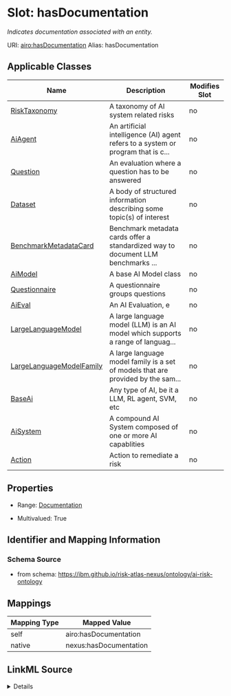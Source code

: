 

# Slot: hasDocumentation


_Indicates documentation associated with an entity._





URI: [airo:hasDocumentation](https://w3id.org/airo#hasDocumentation)
Alias: hasDocumentation

<!-- no inheritance hierarchy -->





## Applicable Classes

| Name | Description | Modifies Slot |
| --- | --- | --- |
| [RiskTaxonomy](RiskTaxonomy.md) | A taxonomy of AI system related risks |  no  |
| [AiAgent](AiAgent.md) | An artificial intelligence (AI) agent refers to a system or program that is c... |  no  |
| [Question](Question.md) | An evaluation where a question has to be answered |  no  |
| [Dataset](Dataset.md) | A body of structured information describing some topic(s) of interest |  no  |
| [BenchmarkMetadataCard](BenchmarkMetadataCard.md) | Benchmark metadata cards offer a standardized way to document LLM benchmarks ... |  no  |
| [AiModel](AiModel.md) | A base AI Model class |  no  |
| [Questionnaire](Questionnaire.md) | A questionnaire groups questions |  no  |
| [AiEval](AiEval.md) | An AI Evaluation, e |  no  |
| [LargeLanguageModel](LargeLanguageModel.md) | A large language model (LLM) is an AI model which supports a range of languag... |  no  |
| [LargeLanguageModelFamily](LargeLanguageModelFamily.md) | A large language model family is a set of models that are provided by the sam... |  no  |
| [BaseAi](BaseAi.md) | Any type of AI, be it a LLM, RL agent, SVM, etc |  no  |
| [AiSystem](AiSystem.md) | A compound AI System composed of one or more AI capablities |  no  |
| [Action](Action.md) | Action to remediate a risk |  no  |







## Properties

* Range: [Documentation](Documentation.md)

* Multivalued: True





## Identifier and Mapping Information







### Schema Source


* from schema: https://ibm.github.io/risk-atlas-nexus/ontology/ai-risk-ontology




## Mappings

| Mapping Type | Mapped Value |
| ---  | ---  |
| self | airo:hasDocumentation |
| native | nexus:hasDocumentation |




## LinkML Source

<details>
```yaml
name: hasDocumentation
description: Indicates documentation associated with an entity.
from_schema: https://ibm.github.io/risk-atlas-nexus/ontology/ai-risk-ontology
rank: 1000
slot_uri: airo:hasDocumentation
alias: hasDocumentation
domain_of:
- Dataset
- RiskTaxonomy
- Action
- AiEval
- BenchmarkMetadataCard
- BaseAi
- LargeLanguageModelFamily
range: Documentation
multivalued: true
inlined: false

```
</details>
